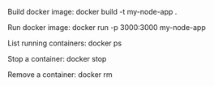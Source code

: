 Build docker image:
docker build -t my-node-app .

Run docker image:
docker run -p 3000:3000 my-node-app

List running containers:
docker ps

Stop a container:
docker stop <container-id>

Remove a container:
docker rm <container-id>